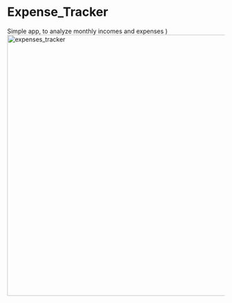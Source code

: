 # Expense_Tracker
Simple app, to analyze monthly incomes and expenses )
<img width="605" alt="expenses_tracker" src="https://github.com/amanturweb/Expense_Tracker/assets/121260223/5d3872c9-4cc3-439d-8ed2-ce4cd21a2862">

